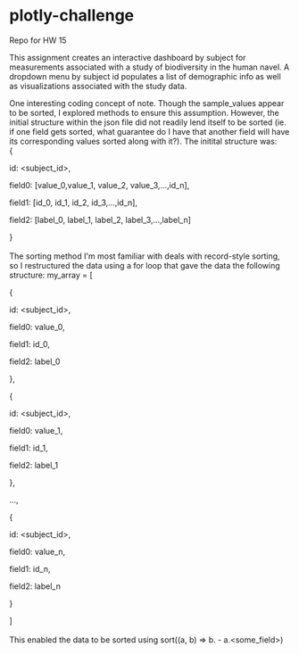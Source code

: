 # plotly-challenge
Repo for HW 15

This assignment creates an interactive dashboard by subject for measurements associated with a study of biodiversity in the human navel. A dropdown menu by subject id populates a list of demographic info as well as visualizations associated with the study data.

One interesting coding concept of note. Though the sample_values appear to be sorted, I explored methods to ensure this assumption. However, the initial structure within the json file did not readily lend itself to be sorted (ie. if one field gets sorted, what guarantee do I have that another field will have its corresponding values sorted along with it?). The initital structure was:\
{\
    <p> id: <subject_id>,</p>
    <p> field0: [value_0,value_1, value_2, value_3,...,id_n],</p>
    <p> field1: [id_0, id_1, id_2, id_3,...,id_n],</p>
    <p> field2: [label_0, label_1, label_2, label_3,...,label_n]</p>
}\
\
The sorting method I'm most familiar with deals with record-style sorting, so I restructured the data using a for loop that gave the data the following structure:
my_array = [\
    <p> {</p>
    <p> id: <subject_id>,</p>
    <p> field0: value_0,</p>
    <p> field1: id_0,</p>
    <p> field2: label_0</p>
    <p> },</p>
    <p> {</p>
    <p> id: <subject_id>,</p>
    <p> field0: value_1,</p>
    <p> field1: id_1,</p>
    <p> field2: label_1</p>
    <p> },</p>
    <p> ...,</p>
    <p> {</p>
    <p> id: <subject_id>,</p>
    <p> field0: value_n,</p>
    <p> field1: id_n,</p>
    <p> field2: label_n</p>
    <p> }</p>
]\
\
This enabled the data to be sorted using sort((a, b) => b.<some field> - a.<some_field>)